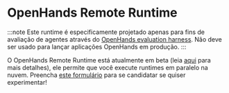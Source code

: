 # OpenHands Remote Runtime

:::note
Este runtime é especificamente projetado apenas para fins de avaliação de agentes através do
[OpenHands evaluation harness](https://github.com/All-Hands-AI/OpenHands/tree/main/evaluation). Não deve ser usado para lançar aplicações OpenHands em produção.
:::

O OpenHands Remote Runtime está atualmente em beta (leia [aqui](https://runtime.all-hands.dev/) para mais detalhes), ele permite que você execute runtimes
em paralelo na nuvem. Preencha [este formulário](https://docs.google.com/forms/d/e/1FAIpQLSckVz_JFwg2_mOxNZjCtr7aoBFI2Mwdan3f75J_TrdMS1JV2g/viewform) para se candidatar se quiser experimentar!
